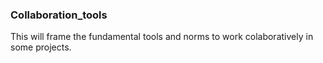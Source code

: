 ### Collaboration_tools
This will frame the fundamental tools and norms to work colaboratively in some projects.
